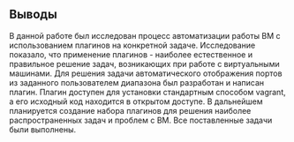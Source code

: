 ## Выводы

В данной работе был исследован процесс автоматизации работы ВМ с использованием плагинов на конкретной задаче. Исследование показало, что применение плагинов - наиболее естественное и правильное решение задач, возникающих при работе с виртуальными машинами.
Для решения задачи автоматического отображения портов из заданного пользователем диапазона был разработан и написан плагин. Плагин доступен для установки стандартным способом vagrant, а его исходный код находится в открытом доступе.
В дальнейшем планируется создание набора плагинов для решения наиболее распространенных задач и проблем с ВМ. 
Все поставленные задачи были выполнены.
